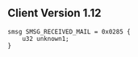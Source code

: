## Client Version 1.12

```rust,ignore
smsg SMSG_RECEIVED_MAIL = 0x0285 {
    u32 unknown1;    
}

```
